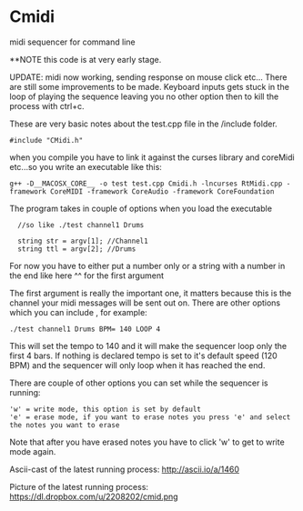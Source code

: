 Cmidi
=====

midi sequencer for command line

**NOTE this code is at very early stage.

UPDATE: midi now working, sending response on mouse click etc...
There are still some improvements to be made.
Keyboard inputs gets stuck in the loop of playing the sequence leaving you
no other option then to kill the process with ctrl+c.

These are very basic notes about the test.cpp file in the /include folder.

    #include "CMidi.h"

when you compile you have to link it against the curses library and coreMidi etc...so you write an executable like this:
     
    g++ -D__MACOSX_CORE__ -o test test.cpp Cmidi.h -lncurses RtMidi.cpp -framework CoreMIDI -framework CoreAudio -framework CoreFoundation


The program takes in couple of options when you load the executable
      
      //so like ./test channel1 Drums

      string str = argv[1]; //Channel1
      string ttl = argv[2]; //Drums

For now you have to either put a number only or a string with a number in the end like here ^^ for the first argument

The first argument is really the important one, it matters because this is the channel your midi messages will
be sent out on. There are other options which you can include , for example:
    
    ./test channel1 Drums BPM= 140 LOOP 4

This will set the tempo to 140 and it will make the sequencer loop only the first 4 bars.
If nothing is declared tempo is set to it's default speed (120 BPM) and the sequencer will only loop when it has reached
the end.

There are couple of other options you can set while the sequencer is running:

    'w' = write mode, this option is set by default
    'e' = erase mode, if you want to erase notes you press 'e' and select the notes you want to erase

Note that after you have erased notes you have to click 'w' to get to write mode again.

Ascii-cast of the latest running process:
    http://ascii.io/a/1460

Picture of the latest running process:
    https://dl.dropbox.com/u/2208202/cmid.png
